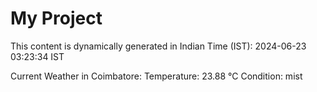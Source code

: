 # My Project

This content is dynamically generated in Indian Time (IST): 2024-06-23 03:23:34 IST


Current Weather in Coimbatore:
Temperature: 23.88 °C
Condition: mist

